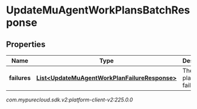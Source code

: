 # UpdateMuAgentWorkPlansBatchResponse


## Properties

| Name | Type | Description | Notes |
| ------------ | ------------- | ------------- | ------------- |
| **failures** | [**List&lt;UpdateMuAgentWorkPlanFailureResponse&gt;**](UpdateMuAgentWorkPlanFailureResponse) | The work plan update failures |  |




_com.mypurecloud.sdk.v2:platform-client-v2:225.0.0_
